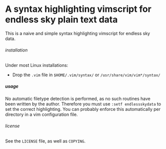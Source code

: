 # A syntax highlighting vimscript for endless sky plain text data

This is a naive and simple syntax highlighting vimscript for endless sky data.

###### installation

Under most Linux installations:
- Drop the `.vim` file in `$HOME/.vim/syntax/` or `/usr/share/vim/vim*/syntax/`

##### usage

No automatic filetype detection is performed, as no such routines have been
written by the author. Therefore you must use `:setf endlessskydata` to set
the correct highlighting. You can probably enforce this automatically per
directory in a vim configuration file.

###### license

See the `LICENSE` file, as well as `COPYING`.
